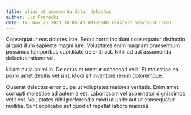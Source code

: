 ```yaml
---
title: alias ut assumenda dolor delectus
author: Luz Franecki
date: Thu Nov 25 2021 18:06:43 GMT-0500 (Eastern Standard Time)
---
```

Consequatur eos dolores iste. Sequi porro incidunt consequatur distinctio aliquid illum sapiente magni iure. Voluptates enim magnam praesentium possimus temporibus cupiditate deleniti aut. Nihil ad aut assumenda delectus ratione vel.

 Ullam nulla animi in. Delectus et tenetur occaecati velit. Et molestiae ea porro amet debitis vel sint. Modi sit inventore rerum doloremque.

 Quaerat delectus error culpa ut voluptates maiores veritatis. Enim amet corrupti molestiae ad autem a est. Laboriosam vel aspernatur dignissimos velit est. Voluptates nihil perferendis modi ut unde aut ut consequatur mollitia. Sunt explicabo aut quod ut repellat labore maiores.